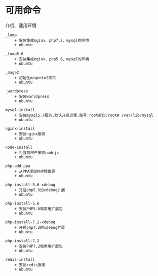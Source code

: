 # 可用命令
介绍、适用环境

    _lnmp
        + 安装集成nginx、php7.2、mysql的环境
        + ubuntu

    _lnmp5.6
        + 安装集成nginx、php5.6、mysql的环境
        + ubuntu

    _mage2
        + 初始化magento2项目
        + ubuntu

    _wordpress
        + 安装worldpress
        + ubuntu

    mysql-install
        + 安装mysql5.7服务,默认开启远程,账号:root密码:root# /var/lib/mysql
        + ubuntu

    nginx-install
        + 安装nginx服务
        + ubuntu

    node-install
        + 为当前用户安装nodejs
        + ubuntu

    php-add-ppa
        + 从PPA添加PHP镜像源
        + ubuntu

    php-install-5.6-xdebug
        + 开启php5.6的xdebug扩展
        + ubuntu

    php-install-5.6
        + 安装PHP5.6和常用扩展包
        + ubuntu

    php-install-7.2-xdebug
        + 开启php7.2的xdebug扩展
        + ubuntu

    php-install-7.2
        + 安装PHP7.2和常用扩展包
        + ubuntu

    redis-install
        + 安装redis服务
        + ubuntu

